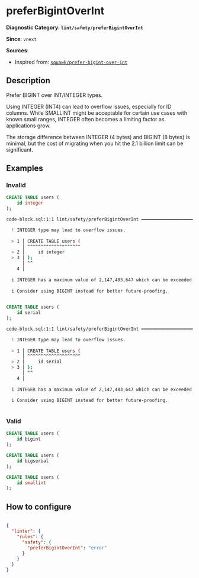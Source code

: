 # preferBigintOverInt
**Diagnostic Category: `lint/safety/preferBigintOverInt`**

**Since**: `vnext`


**Sources**: 
- Inspired from: <a href="https://squawkhq.com/docs/prefer-bigint-over-int" target="_blank"><code>squawk/prefer-bigint-over-int</code></a>

## Description
Prefer BIGINT over INT/INTEGER types.

Using INTEGER (INT4) can lead to overflow issues, especially for ID columns.
While SMALLINT might be acceptable for certain use cases with known small ranges,
INTEGER often becomes a limiting factor as applications grow.

The storage difference between INTEGER (4 bytes) and BIGINT (8 bytes) is minimal,
but the cost of migrating when you hit the 2.1 billion limit can be significant.

## Examples

### Invalid

```sql
CREATE TABLE users (
    id integer
);
```

```sh
code-block.sql:1:1 lint/safety/preferBigintOverInt ━━━━━━━━━━━━━━━━━━━━━━━━━━━━━━━━━━━━━━━━━━━━━━━━━

  ! INTEGER type may lead to overflow issues.
  
  > 1 │ CREATE TABLE users (
      │ ^^^^^^^^^^^^^^^^^^^^
  > 2 │     id integer
  > 3 │ );
      │ ^^
    4 │ 
  
  i INTEGER has a maximum value of 2,147,483,647 which can be exceeded by ID columns and counters.
  
  i Consider using BIGINT instead for better future-proofing.
  

```

```sql
CREATE TABLE users (
    id serial
);
```

```sh
code-block.sql:1:1 lint/safety/preferBigintOverInt ━━━━━━━━━━━━━━━━━━━━━━━━━━━━━━━━━━━━━━━━━━━━━━━━━

  ! INTEGER type may lead to overflow issues.
  
  > 1 │ CREATE TABLE users (
      │ ^^^^^^^^^^^^^^^^^^^^
  > 2 │     id serial
  > 3 │ );
      │ ^^
    4 │ 
  
  i INTEGER has a maximum value of 2,147,483,647 which can be exceeded by ID columns and counters.
  
  i Consider using BIGINT instead for better future-proofing.
  

```

### Valid

```sql
CREATE TABLE users (
    id bigint
);
```

```sql
CREATE TABLE users (
    id bigserial
);
```

```sql
CREATE TABLE users (
    id smallint
);
```

## How to configure
```json

{
  "linter": {
    "rules": {
      "safety": {
        "preferBigintOverInt": "error"
      }
    }
  }
}

```
